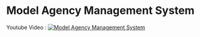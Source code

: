 # Model Agency Management System


Youtube Video :
[![Model Agency Management System](https://i9.ytimg.com/vi_webp/q4WnsSFs9OM/mq3.webp?sqp=CMDzybEG&rs=AOn4CLBHRkWokjQmhGGb-t8FOibyp3jSgw&retry=1)](https://youtu.be/q4WnsSFs9OM)
